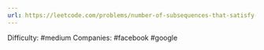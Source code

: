 ```yaml
---
url: https://leetcode.com/problems/number-of-subsequences-that-satisfy-the-given-sum-condition
---
```


Difficulty: #medium
Companies: #facebook #google